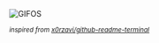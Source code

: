 <div align="justify">
<picture>
    <source media="(prefers-color-scheme: dark)" srcset="https://i.ibb.co/cLrws35/output-gif.gif">
    <source media="(prefers-color-scheme: light)" srcset="https://i.ibb.co/cLrws35/output-gif.gif">
    <img alt="GIFOS" src="https://i.ibb.co/cLrws35/output-gif.gif">
</picture>

<sub><i>inspired from [x0rzavi/github-readme-terminal](https://github.com/x0rzavi/github-readme-terminal)</i></sub>

</div>

<!-- Image deletion URL: https://ibb.co/dg5tHM9/b8976ad8d972823c7c677ca9d416ad07 -->
